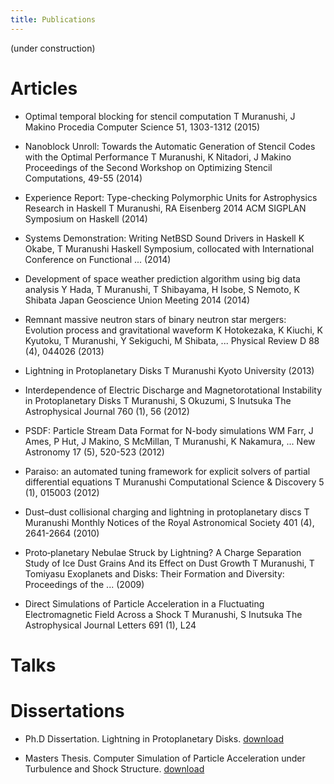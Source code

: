 ```yaml
---
title: Publications
---
```


(under construction)

Articles
========

- Optimal temporal blocking for stencil computation
T Muranushi, J Makino
Procedia Computer Science 51, 1303-1312
		(2015)

- Nanoblock Unroll: Towards the Automatic Generation of Stencil Codes with the Optimal Performance
T Muranushi, K Nitadori, J Makino
Proceedings of the Second Workshop on Optimizing Stencil Computations, 49-55
	 	(2014)

- Experience Report: Type-checking Polymorphic Units for Astrophysics Research in Haskell
T Muranushi, RA Eisenberg
2014 ACM SIGPLAN Symposium on Haskell
		(2014)

- Systems Demonstration: Writing NetBSD Sound Drivers in Haskell
K Okabe, T Muranushi
Haskell Symposium, collocated with International Conference on Functional ...
	 	(2014)

- Development of space weather prediction algorithm using big data analysis
Y Hada, T Muranushi, T Shibayama, H Isobe, S Nemoto, K Shibata
Japan Geoscience Union Meeting 2014
	 	(2014)

- Remnant massive neutron stars of binary neutron star mergers: Evolution process and gravitational waveform
K Hotokezaka, K Kiuchi, K Kyutoku, T Muranushi, Y Sekiguchi, M Shibata, ...
Physical Review D 88 (4), 044026
		(2013)

- Lightning in Protoplanetary Disks
T Muranushi
Kyoto University
	 	(2013)

- Interdependence of Electric Discharge and Magnetorotational Instability in Protoplanetary Disks
T Muranushi, S Okuzumi, S Inutsuka
The Astrophysical Journal 760 (1), 56
		(2012)

- PSDF: Particle Stream Data Format for N-body simulations
WM Farr, J Ames, P Hut, J Makino, S McMillan, T Muranushi, K Nakamura, ...
New Astronomy 17 (5), 520-523
		(2012)

- Paraiso: an automated tuning framework for explicit solvers of partial differential equations
T Muranushi
Computational Science & Discovery 5 (1), 015003
		(2012)

- Dust–dust collisional charging and lightning in protoplanetary discs
T Muranushi
Monthly Notices of the Royal Astronomical Society 401 (4), 2641-2664
		(2010)

- Proto‐planetary Nebulae Struck by Lightning? A Charge Separation Study of Ice Dust Grains And its Effect on Dust Growth
T Muranushi, T Tomiyasu
Exoplanets and Disks: Their Formation and Diversity: Proceedings of the ...
	 	(2009)

- Direct Simulations of Particle Acceleration in a Fluctuating Electromagnetic Field Across a Shock
T Muranushi, S Inutsuka
The Astrophysical Journal Letters 691 (1), L24


Talks
=====



Dissertations
===========

- Ph.D Dissertation. Lightning in Protoplanetary Disks. [download](publications/Lightning_in_Protoplanetary_Disks.pdf)

- Masters Thesis. Computer Simulation of Particle Acceleration under Turbulence and Shock Structure. [download](publications/ksk.pdf)
